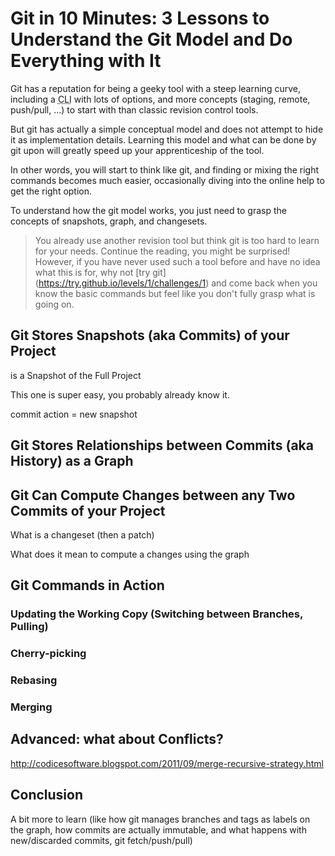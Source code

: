 # Git in 10 Minutes: 3 Lessons to Understand the Git Model and Do Everything with It

Git has a reputation for being a geeky tool with a steep learning curve, including a <abbr title="Command Line Interface">CLI</abbr> with lots of options, and more concepts (staging, remote, push/pull, ...) to start with than classic revision control tools.

But git has actually a simple conceptual model and does not attempt to hide it as implementation details. Learning this model and what can be done by git upon will greatly speed up your apprenticeship of the tool.

In other words, you will start to think like git, and finding or mixing the right commands becomes much easier, occasionally diving into the online help to get the right option.

To understand how the git model works, you just need to grasp the concepts of snapshots, graph, and changesets.

> You already use another revision tool but think git is too hard to learn for your needs. Continue the reading, you might be surprised! However, if you have never used such a tool before and have no idea what this is for, why not [try git] (https://try.github.io/levels/1/challenges/1) and come back when you know the basic commands but feel like you don't fully grasp what is going on.

## Git Stores Snapshots (aka Commits) of your Project

is a Snapshot of the Full Project

This one is super easy, you probably already know it.

commit action = new snapshot

## Git Stores Relationships between Commits (aka History) as a Graph

## Git Can Compute Changes between any Two Commits of your Project

What is a changeset (then a patch)

What does it mean to compute a changes using the graph

## Git Commands in Action

### Updating the Working Copy (Switching between Branches, Pulling)

### Cherry-picking

### Rebasing

### Merging

## Advanced: what about Conflicts?

http://codicesoftware.blogspot.com/2011/09/merge-recursive-strategy.html

## Conclusion

A bit more to learn (like how git manages branches and tags as labels on the graph, how commits are actually immutable, and what happens with new/discarded commits, git fetch/push/pull)
